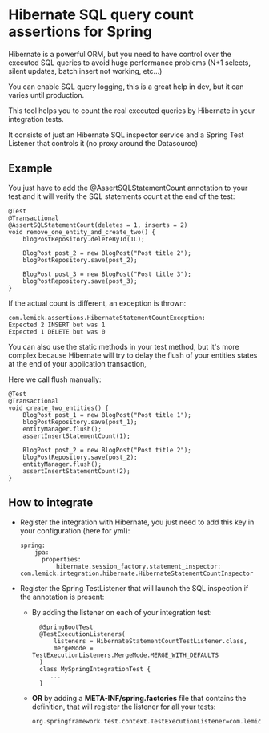 # Hibernate SQL query count assertions for Spring

Hibernate is a powerful ORM, but you need to have control over the executed SQL queries to avoid huge performance problems (N+1 selects, silent updates, batch insert not working, etc...)

You can enable SQL query logging, this is a great help in dev, but it can varies until production. 

This tool helps you to count the real executed queries by Hibernate in your integration tests.

It consists of just an Hibernate SQL inspector service and a Spring Test Listener that controls it (no proxy around the Datasource)

## Example

You just have to add the @AssertSQLStatementCount annotation to your test and it will verify the SQL statements count at the end of the test:

    @Test
    @Transactional
    @AssertSQLStatementCount(deletes = 1, inserts = 2)
    void remove_one_entity_and_create_two() {
        blogPostRepository.deleteById(1L);
        
        BlogPost post_2 = new BlogPost("Post title 2");
        blogPostRepository.save(post_2);

        BlogPost post_3 = new BlogPost("Post title 3");
        blogPostRepository.save(post_3);
    }

If the actual count is different, an exception is thrown:

    com.lemick.assertions.HibernateStatementCountException: 
    Expected 2 INSERT but was 1
    Expected 1 DELETE but was 0

You can also use the static methods in your test method, but it's more complex because Hibernate will try to delay the flush of your entities states at the end of your application transaction, 

Here we call flush manually:

    @Test
    @Transactional
    void create_two_entities() {
        BlogPost post_1 = new BlogPost("Post title 1");
        blogPostRepository.save(post_1);
        entityManager.flush();
        assertInsertStatementCount(1);

        BlogPost post_2 = new BlogPost("Post title 2");
        blogPostRepository.save(post_2);
        entityManager.flush();
        assertInsertStatementCount(2);
    }
    
## How to integrate
- Register the integration with Hibernate, you just need to add this key in your configuration (here for yml):

	  spring:
		  jpa:
		  	properties:
				hibernate.session_factory.statement_inspector: com.lemick.integration.hibernate.HibernateStatementCountInspector

- Register the Spring TestListener that will launch the SQL inspection if the annotation is present:

    * By adding the listener on each of your integration test: 

    	    @SpringBootTest
            @TestExecutionListeners(
    	        listeners = HibernateStatementCountTestListener.class, 
    	        mergeMode = TestExecutionListeners.MergeMode.MERGE_WITH_DEFAULTS
    	    )
    	    class MySpringIntegrationTest {
    	       ...
    	    }
	
    * **OR** by adding a **META-INF/spring.factories** file that contains the definition, that will register the listener for all your tests:

	      org.springframework.test.context.TestExecutionListener=com.lemick.integration.spring.HibernateStatementCountTestListener

